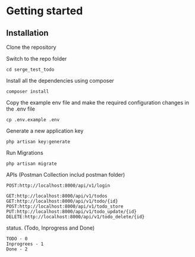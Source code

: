 

# Getting started

## Installation


Clone the repository


Switch to the repo folder

    cd serge_test_todo

Install all the dependencies using composer

    composer install

Copy the example env file and make the required configuration changes in the .env file

    cp .env.example .env

Generate a new application key

    php artisan key:generate
    
Run Migrations

    php artisan migrate

APIs (Postman Collection includ postman folder)

    POST:http://localhost:8000/api/v1/login

    GET:http://localhost:8000/api/v1/todos
    GET:http://localhost:8000/api/v1/todo/{id}
    POST:http://localhost:8000/api/v1/todo_store
    PUT:http://localhost:8000/api/v1/todo_update/{id}
    DELETE:http://localhost:8000/api/v1/todo_delete/{id}
    
status. (Todo, Inprogress and Done)
    
    TODO - 0
    Inprogrees - 1
    Done - 2

